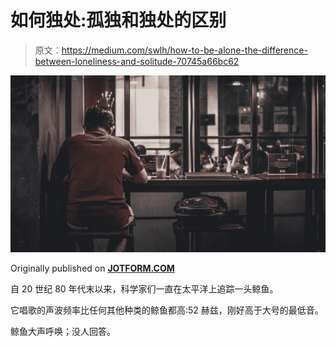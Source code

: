 # 如何独处:孤独和独处的区别

> 原文：<https://medium.com/swlh/how-to-be-alone-the-difference-between-loneliness-and-solitude-70745a66bc62>

![](img/0a90f306521ceb3c4c06862406f0f790.png)

Originally published on [**JOTFORM.COM**](http://jotform.com)

自 20 世纪 80 年代末以来，科学家们一直在太平洋上追踪一头鲸鱼。

它唱歌的声波频率比任何其他种类的鲸鱼都高:52 赫兹，刚好高于大号的最低音。

鲸鱼大声呼唤；没人回答。